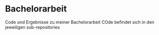 # Bachelorarbeit
Code und Ergebnisse zu meiner Bachelorarbeit
COde befindet sich in den jeweiligen sub-repositories
